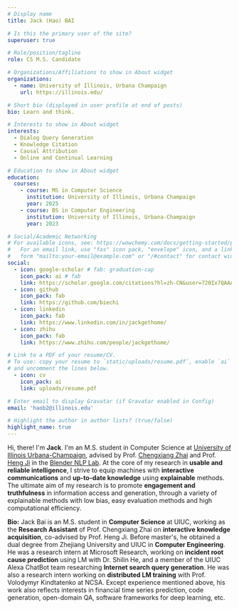 ```yaml
---
# Display name
title: Jack (Hao) BAI

# Is this the primary user of the site?
superuser: true

# Role/position/tagline
role: CS M.S. Candidate

# Organizations/Affiliations to show in About widget
organizations:
  - name: University of Illinois, Urbana Champaign
    url: https://illinois.edu/

# Short bio (displayed in user profile at end of posts)
bio: Learn and think.

# Interests to show in About widget
interests:
  - Dialog Query Generation
  - Knowledge Citation
  - Causal Attribution
  - Online and Continual Learning

# Education to show in About widget
education:
  courses:
    - course: MS in Computer Science
      institution: University of Illinois, Urbana Champaign
      year: 2025
    - course: BS in Computer Engineering
      institution: University of Illinois, Urbana-Champaign
      year: 2023

# Social/Academic Networking
# For available icons, see: https://wowchemy.com/docs/getting-started/page-builder/#icons
#   For an email link, use "fas" icon pack, "envelope" icon, and a link in the
#   form "mailto:your-email@example.com" or "/#contact" for contact widget.
social:
  - icon: google-scholar # fab: graduation-cap
    icon_pack: ai # fab
    link: https://scholar.google.com/citations?hl=zh-CN&user=720Ix7QAAAAJ
  - icon: github
    icon_pack: fab
    link: https://github.com/biechi
  - icon: linkedin
    icon_pack: fab
    link: https://www.linkedin.com/in/jackgethome/
  - icon: zhihu
    icon_pack: fab
    link: https://www.zhihu.com/people/jackgethome/

# Link to a PDF of your resume/CV.
# To use: copy your resume to `static/uploads/resume.pdf`, enable `ai` icons in `params.toml`,
# and uncomment the lines below.
  - icon: cv
    icon_pack: ai
    link: uploads/resume.pdf

# Enter email to display Gravatar (if Gravatar enabled in Config)
email: 'haob2@illinois.edu'

# Highlight the author in author lists? (true/false)
highlight_name: true
---
```


Hi, there! I'm **Jack**. I'm an M.S. student in Computer Science at [University of Illinois Urbana-Champaign](https://illinois.edu/), advised by Prof. [Chengxiang Zhai](https://scholar.google.com/citations?hl=zh-CN&user=YU-baPIAAAAJ) and Prof. [Heng Ji](https://scholar.google.com/citations?hl=zh-CN&user=z7GCqT4AAAAJ) in the [Blender NLP Lab](http://blender.cs.illinois.edu/index.html). At the core of my research in **usable and reliable intelligence**, I strive to equip machines with **interactive communications** and **up-to-date knowledge** using **explainable** methods. The ultimate aim of my research is to promote **engagement and truthfulness** in information access and generation, through a variety of explainable methods with low bias, easy evaluation methods and high computational efficiency.

**Bio:** Jack Bai is an M.S. student in **Computer Science** at UIUC, working as the **Research Assistant** of Prof. Chengxiang Zhai on **interactive knowledge acquisition**, co-advised by Prof. Heng Ji. Before master's, he obtained a dual degree from Zhejiang University and UIUC in **Computer Engineering**. He was a research intern at Microsoft Research, working on **incident root cause prediction** using LM with Dr. Shilin He, and a member of the UIUC Alexa ChatBot team researching **Internet search query generation**. He was also a research intern working on **distributed LM training** with Prof. Volodymyr Kindtatenko at NCSA. Except experience mentioned above, his work also reflects interests in financial time series prediction, code generation, open-domain QA, software frameworks for deep learning, etc. 

<!-- {{< icon name="download" pack="fas" >}} Download my {{< staticref "uploads/demo_resume.pdf" "newtab" >}}resumé{{< /staticref >}}. -->
